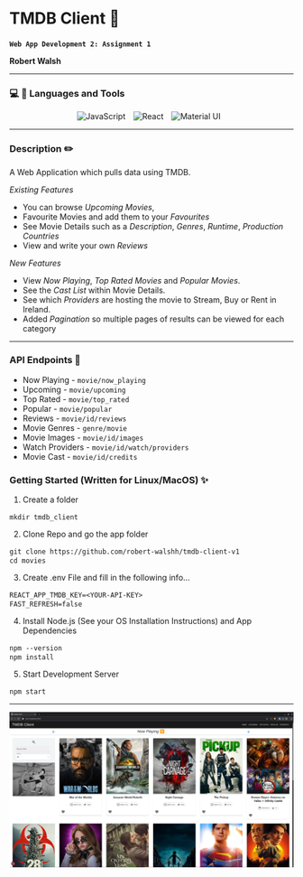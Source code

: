 # TMDB Client 🎥
**`Web App Development 2: Assignment 1`**

**Robert Walsh**

---

### 💻 🔧 Languages and Tools

<p align="center">
<img alt="JavaScript" width="30px" style="padding-right:10px;" src="https://cdn.jsdelivr.net/gh/devicons/devicon@latest/icons/javascript/javascript-original.svg"/>
<img alt="React" width="30px" style="padding-right:10px;" src="https://cdn.jsdelivr.net/gh/devicons/devicon@latest/icons/react/react-original.svg"/>
<img alt="Material UI" width="30px" style="padding-right:10px;" src="https://cdn.jsdelivr.net/gh/devicons/devicon@latest/icons/materialui/materialui-original.svg" />
</p>

---

### Description ✏️

A Web Application which pulls data using TMDB.

*Existing Features*
- You can browse *Upcoming Movies*, 
- Favourite Movies and add them to your *Favourites*
- See Movie Details such as a *Description*, *Genres*, *Runtime*, *Production Countries*
- View and write your own *Reviews*

*New Features*
- View *Now Playing*, *Top Rated Movies* and *Popular Movies*.
- See the *Cast List* within Movie Details.
- See which *Providers* are hosting the movie to Stream, Buy or Rent in Ireland.
- Added *Pagination* so multiple pages of results can be viewed for each category

---

### API Endpoints 📍
- Now Playing - `movie/now_playing`
- Upcoming - `movie/upcoming`
- Top Rated - `movie/top_rated`
- Popular - `movie/popular`
- Reviews - `movie/id/reviews`
- Movie Genres - `genre/movie`
- Movie Images - `movie/id/images`
- Watch Providers - `movie/id/watch/providers`
- Movie Cast - `movie/id/credits`



### Getting Started (Written for Linux/MacOS) ✨

1. Create a folder
```
mkdir tmdb_client
```

2. Clone Repo and go the app folder

```
git clone https://github.com/robert-walshh/tmdb-client-v1
cd movies
```

3. Create .env File and fill in the following info...
```
REACT_APP_TMDB_KEY=<YOUR-API-KEY>
FAST_REFRESH=false
```

4. Install Node.js (See your OS Installation Instructions) and App Dependencies
```
npm --version
npm install
```

5. Start Development Server
```
npm start
```

---

<p align="center">
    <img  src="./movies/src/images/home.png" alt="TMDB Client Home Page">
</p>

